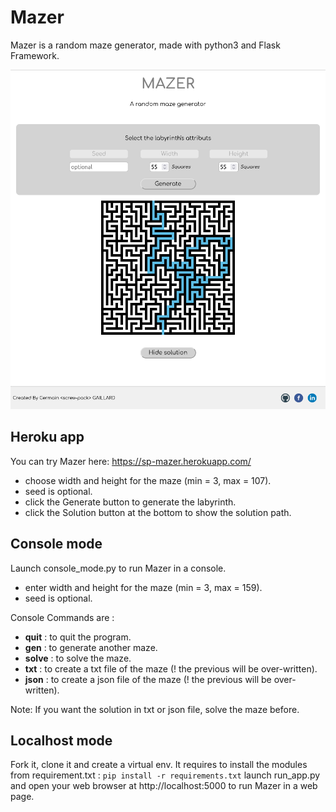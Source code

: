 # Mazer  
Mazer is a random maze generator, made with python3 and Flask Framework.

![Mazer screenshot](mazer.png "Mazer screenshot")

## Heroku app
You can try Mazer here: https://sp-mazer.herokuapp.com/

- choose width and height for the maze (min = 3, max = 107).
- seed is optional.
- click the Generate button to generate the labyrinth.
- click the Solution button at the bottom to show the solution path.

## Console mode
Launch console_mode.py to run Mazer in a console.

- enter width and height for the maze (min = 3, max = 159).
- seed is optional.

Console Commands are :
- **quit** : to quit the program.
- **gen** : to generate another maze.
- **solve** : to solve the maze.
- **txt** : to create a txt file of the maze (! the previous will be over-written).
- **json** : to create a json file of the maze (! the previous will be over-written).

Note: If you want the solution in txt or json file, solve the maze before.

## Localhost mode
Fork it, clone it and create a virtual env.
It requires to install the modules from requirement.txt : ```pip install -r requirements.txt```
launch run_app.py and open your web browser at http://localhost:5000 to run Mazer in a web page.
